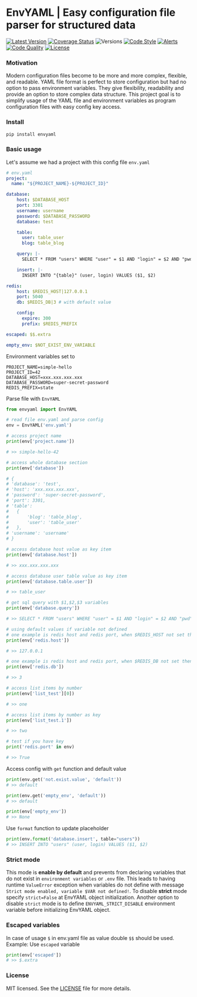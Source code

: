 # EnvYAML | Easy configuration file parser for structured data

[![Latest Version](https://pypip.in/version/envyaml/badge.svg)](https://pypi.python.org/pypi/envyaml/)
[![Coverage Status](https://coveralls.io/repos/github/thesimj/envyaml/badge.svg?branch=master)](https://coveralls.io/github/thesimj/envyaml?branch=master)
![Versions](https://img.shields.io/pypi/pyversions/envyaml.svg)
[![Code Style](https://img.shields.io/badge/code%20style-black-000000.svg)](https://github.com/psf/black)
[![Alerts](https://img.shields.io/lgtm/alerts/g/thesimj/envyaml.svg?logo=lgtm&logoWidth=18)](https://lgtm.com/projects/g/thesimj/envyaml/alerts/)
[![Code Quality](https://img.shields.io/lgtm/grade/python/g/thesimj/envyaml.svg?logo=lgtm&logoWidth=18)](https://lgtm.com/projects/g/thesimj/envyaml/context:python)
[![License](https://img.shields.io/pypi/l/envyaml.svg)](LICENSE)


### Motivation
Modern configuration files become to be more and more complex, flexible, and readable.
YAML file format is perfect to store configuration but had no option to pass environment variables. They give flexibility, readability and provide an option to store complex data structure.
This project goal is to simplify usage of the YAML file and environment variables as program configuration files with easy config key access.


### Install
```bash
pip install envyaml
```


### Basic usage
Let's assume we had a project with this config file `env.yaml`

```yaml
# env.yaml
project:
  name: "${PROJECT_NAME}-${PROJECT_ID}"

database:
    host: $DATABASE_HOST
    port: 3301
    username: username
    password: $DATABASE_PASSWORD
    database: test

    table:
      user: table_user
      blog: table_blog

    query: |-
      SELECT * FROM "users" WHERE "user" = $1 AND "login" = $2 AND "pwd" = $3

    insert: |-
      INSERT INTO "{table}" (user, login) VALUES ($1, $2)

redis:
    host: $REDIS_HOST|127.0.0.1
    port: 5040
    db: $REDIS_DB|3 # with default value

    config:
      expire: 300
      prefix: $REDIS_PREFIX

escaped: $$.extra

empty_env: $NOT_EXIST_ENV_VARIABLE
```

Environment variables set to
```
PROJECT_NAME=simple-hello
PROJECT_ID=42
DATABASE_HOST=xxx.xxx.xxx.xxx
DATABASE_PASSWORD=super-secret-password
REDIS_PREFIX=state
```

Parse file with `EnvYAML`

```python
from envyaml import EnvYAML

# read file env.yaml and parse config
env = EnvYAML('env.yaml')

# access project name
print(env['project.name'])

# >> simple-hello-42

# access whole database section
print(env['database'])

# {
# 'database': 'test',
# 'host': 'xxx.xxx.xxx.xxx',
# 'password': 'super-secret-password',
# 'port': 3301,
# 'table':
#   {
#       'blog': 'table_blog',
#       'user': 'table_user'
#   },
# 'username': 'username'
# }

# access database host value as key item
print(env['database.host'])

# >> xxx.xxx.xxx.xxx

# access database user table value as key item
print(env['database.table.user'])

# >> table_user

# get sql query with $1,$2,$3 variables
print(env['database.query'])

# >> SELECT * FROM "users" WHERE "user" = $1 AND "login" = $2 AND "pwd" = $3

# using default values if variable not defined
# one example is redis host and redis port, when $REDIS_HOST not set then default value will be used
print(env['redis.host'])

# >> 127.0.0.1

# one example is redis host and redis port, when $REDIS_DB not set then default value will be used
print(env['redis.db'])

# >> 3

# access list items by number
print(env['list_test'][0])

# >> one

# access list items by number as key
print(env['list_test.1'])

# >> two

# test if you have key
print('redis.port' in env)

# >> True

```

Access config with `get` function and default value
```python
print(env.get('not.exist.value', 'default'))
# >> default

print(env.get('empty_env', 'default'))
# >> default

print(env['empty_env'])
# >> None
```

Use `format` function to update placeholder
```python
print(env.format('database.insert', table="users"))
# >> INSERT INTO "users" (user, login) VALUES ($1, $2)
```

### Strict mode
This mode is **enable by default** and prevents from declaring variables that do not exist in `environment variables` or `.env` file. This leads to having runtime `ValueError` exception when variables do not define with message `Strict mode enabled, variable $VAR not defined!`. To disable **strict** mode specify `strict=False` at EnvYAML object initialization. Another option to disable `strict` mode is to define `ENVYAML_STRICT_DISABLE` environment variable before initializing EnvYAML object.


### Escaped variables
In case of usage `$` in env.yaml file as value double `$$` should be used. Example:
Use `escaped` variable
```python
print(env['escaped'])
# >> $.extra
```


### License
MIT licensed. See the [LICENSE](LICENSE) file for more details.
